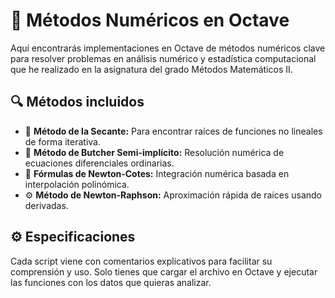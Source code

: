 # 🚀 Métodos Numéricos en Octave


Aquí encontrarás implementaciones en Octave de métodos numéricos clave para resolver problemas en análisis numérico y estadística computacional que he realizado en la asignatura del grado Métodos Matemáticos II.

## 🔍 Métodos incluidos

- 🌿 **Método de la Secante:** Para encontrar raíces de funciones no lineales de forma iterativa.
- 🧮 **Método de Butcher Semi-implícito:** Resolución numérica de ecuaciones diferenciales ordinarias.
- 📐 **Fórmulas de Newton-Cotes:** Integración numérica basada en interpolación polinómica.
- ⚙️ **Método de Newton-Raphson:** Aproximación rápida de raíces usando derivadas.

## ⚙️ Especificaciones

Cada script viene con comentarios explicativos para facilitar su comprensión y uso. Solo tienes que cargar el archivo en Octave y ejecutar las funciones con los datos que quieras analizar.
